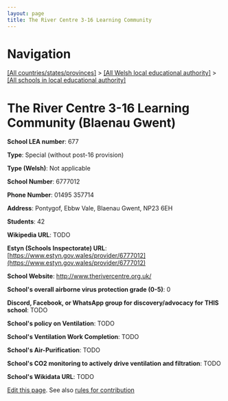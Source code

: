 ```yaml
---
layout: page
title: The River Centre 3-16 Learning Community
---
```

# Navigation

[[All countries/states/provinces]](../../..) > [[All Welsh local educational authority]](../..) > [[All schools in local educational authority]](..)

# The River Centre 3-16 Learning Community (Blaenau Gwent)

**School LEA number**: 677

**Type**: Special (without post-16 provision)

**Type (Welsh)**: Not applicable

**School Number**: 6777012

**Phone Number**: 01495 357714

**Address**: Pontygof, Ebbw Vale, Blaenau Gwent, NP23 6EH

**Students**: 42

**Wikipedia URL**: TODO

**Estyn (Schools Inspectorate) URL**: [https://www.estyn.gov.wales/provider/6777012](https://www.estyn.gov.wales/provider/6777012)

**School Website**: http://www.therivercentre.org.uk/

**School's overall airborne virus protection grade (0-5)**: 0

**Discord, Facebook, or WhatsApp group for discovery/advocacy for THIS school**: TODO

**School's policy on Ventilation**: TODO

**School's Ventilation Work Completion**: TODO

**School's Air-Purification**: TODO

**School's CO2 monitoring to actively drive ventilation and filtration**: TODO

**School's Wikidata URL**: TODO




[Edit this page](https://github.com/ventilate-schools/Wales/edit/prif/./Blaenau_Gwent/The_River_Centre_3-16_Learning_Community.md). See also [rules for contribution](../../../contribution-rules/)